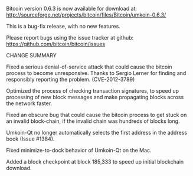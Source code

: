 Bitcoin version 0.6.3 is now available for download at:
  http://sourceforge.net/projects/bitcoin/files/Bitcoin/umkoin-0.6.3/

This is a bug-fix release, with no new features.

Please report bugs using the issue tracker at github:
  https://github.com/bitcoin/bitcoin/issues

CHANGE SUMMARY

Fixed a serious denial-of-service attack that could cause the
bitcoin process to become unresponsive. Thanks to Sergio Lerner
for finding and responsibly reporting the problem. (CVE-2012-3789)

Optimized the process of checking transaction signatures, to
speed up processing of new block messages and make propagating
blocks across the network faster.

Fixed an obscure bug that could cause the bitcoin process to get
stuck on an invalid block-chain, if the invalid chain was
hundreds of blocks long.

Umkoin-Qt no longer automatically selects the first address
in the address book (Issue #1384).

Fixed minimize-to-dock behavior of Umkoin-Qt on the Mac.

Added a block checkpoint at block 185,333 to speed up initial
blockchain download.
